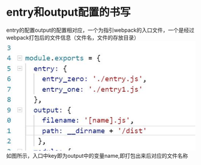 # entry和output配置的书写
entry的配置output的配置相对应，一个为指引webpack的入口文件，一个是经过webpack打包后的文件信息（文件名，文件的存放目录）
![](https://github.com/liangzhuang327/Drips/blob/master/webpack%E9%80%90%E6%AD%A5/img/entry_1.jpg)
如图所示，入口中key即为output中的变量name,即打包出来后对应的文件名称